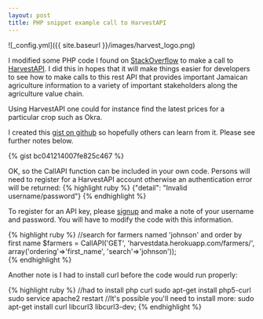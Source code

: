 ```yaml
---
layout: post
title: PHP snippet example call to HarvestAPI 
---
```


![_config.yml]({{ site.baseurl }}/images/harvest_logo.png)

I modified some PHP code I found on [StackOverflow](https://stackoverflow.com/questions/9802788/call-a-rest-api-in-php) to make a call to [HarvestAPI](http://harvestapi.io). I did this in hopes that it will make things easier for developers to see how to make calls to this rest API that provides important Jamaican agriculture information to a variety of important stakeholders along the agriculture value chain. 

Using HarvestAPI one could for instance find the latest prices for a particular crop such as Okra.

I created this [gist on github](https://gist.github.com/varunity/bc041214007fe825c467) so hopefully others can learn from it. Please see further notes below.

{% gist bc041214007fe825c467 %}

OK, so the CallAPI function can be included in your own code. Persons will need to register for a HarvestAPI account otherwise an authentication error will be returned:
{% highlight ruby %}
{"detail": "Invalid username/password"}
{% endhighlight %}

To register for an API key, please [signup](http://harvestdata.herokuapp.com/user/register) and make a note of your username and password. You will have to modify the code with this information.

{% highlight ruby %}
//search for farmers named 'johnson' and order by first name
$farmers = CallAPI('GET', 'harvestdata.herokuapp.com/farmers/', array('ordering'=>'first_name', 'search'=>'johnson'));  
{% endhighlight %}

Another note is I had to install curl before the code would run properly:

{% highlight ruby %}
//had to install php curl
sudo apt-get install php5-curl
sudo service apache2 restart
//It's possible you'll need to install more:
sudo apt-get install curl libcurl3 libcurl3-dev;
{% endhighlight %}


